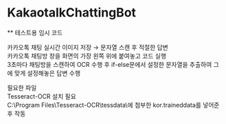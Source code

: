 # KakaotalkChattingBot

** 테스트용 임시 코드  
  
카카오톡 채팅 실시간 이미지 저장 → 문자열 스캔 후 적절한 답변  
카카오톡 채팅방 창을 화면의 가장 왼쪽 위에 붙여놓고 코드 실행  
3초마다 채팅방을 스캔하여 OCR 수행 후 if-else문에서 설정한 문자열을 추출하여 그에 맞게 설정해놓은 답변 수행  

필요한 파일  
Tesseract-OCR 설치 필요  
C:\Program Files\Tesseract-OCR\tessdata\에 첨부한 kor.traineddata를 넣어준 후 작동
